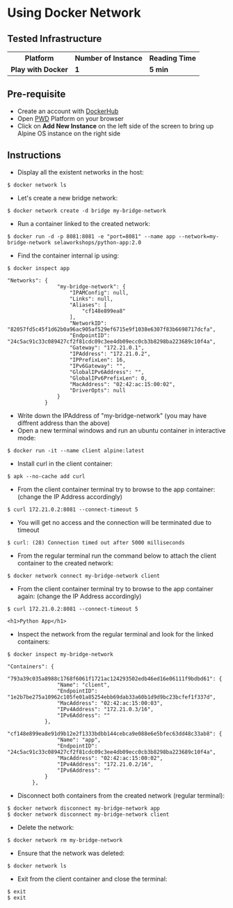 # Using Docker Network


## Tested Infrastructure

<table class="tg">
  <tr>
    <th class="tg-yw4l"><b>Platform</b></th>
    <th class="tg-yw4l"><b>Number of Instance</b></th>
    <th class="tg-yw4l"><b>Reading Time</b></th>
    
  </tr>
  <tr>
    <td class="tg-yw4l"><b> Play with Docker</b></td>
    <td class="tg-yw4l"><b>1</b></td>
    <td class="tg-yw4l"><b>5 min</b></td>
    
  </tr>
  
</table>

## Pre-requisite

- Create an account with [DockerHub](https://hub.docker.com)
- Open [PWD](https://labs.play-with-docker.com/) Platform on your browser 
- Click on **Add New Instance** on the left side of the screen to bring up Alpine OS instance on the right side


## Instructions

 - Display all the existent networks in the host:

```
$ docker network ls
```

 - Let's create a new bridge network:

```
$ docker network create -d bridge my-bridge-network
```

 - Run a container linked to the created network:
```
$ docker run -d -p 8081:8081 -e "port=8081" --name app --network=my-bridge-network selaworkshops/python-app:2.0
```

 - Find the container internal ip using:

```
$ docker inspect app
```

```
"Networks": {
                "my-bridge-network": {
                    "IPAMConfig": null,
                    "Links": null,
                    "Aliases": [
                        "cf148e899ea8"
                    ],
                    "NetworkID": "82057fd5c45f1d62b0a96ac905af529ef6715e9f1038e6307f83b6698717dcfa",
                    "EndpointID": "24c5ac91c33c089427cf2f81cdc09c3ee4db09ecc0cb3b8298ba223689c10f4a",
                    "Gateway": "172.21.0.1",
                    "IPAddress": "172.21.0.2",
                    "IPPrefixLen": 16,
                    "IPv6Gateway": "",
                    "GlobalIPv6Address": "",
                    "GlobalIPv6PrefixLen": 0,
                    "MacAddress": "02:42:ac:15:00:02",
                    "DriverOpts": null
                }
            }
```

 - Write down the IPAddress of "my-bridge-network" (you may have diffrent address than the above)
 - Open a new terminal windows and run an ubuntu container in interactive mode:

```
$ docker run -it --name client alpine:latest
```

 - Install curl in the client container:

```
$ apk --no-cache add curl  
```

 - From the client container terminal try to browse to the app container:
 (change the IP Address accordingly)

```
$ curl 172.21.0.2:8081 --connect-timeout 5
```

 - You will get no access and the connection will be terminated due to timeout 

```
$ curl: (28) Connection timed out after 5000 milliseconds
```

 - From the regular terminal run the command below to attach the client container to the created network:

```
$ docker network connect my-bridge-network client
```

 - From the client container terminal try to browse to the app container again:
 (change the IP Address accordingly)

```
$ curl 172.21.0.2:8081 --connect-timeout 5
```

```
<h1>Python App</h1>
```

 - Inspect the network from the regular terminal and look for the linked containers:

```
$ docker inspect my-bridge-network
```

```
"Containers": {
            "793a39c035a8988c1768f6061f1721ac124293502edb46ed16e06111f9bdbd61": {
                "Name": "client",
                "EndpointID": "1e2b7be275a10962c105fe01a85254ebb69dab33a60b1d9d9bc23bcfef1f337d",
                "MacAddress": "02:42:ac:15:00:03",
                "IPv4Address": "172.21.0.3/16",
                "IPv6Address": ""
            },
            "cf148e899ea8e91d9b12e2f1333bdbb144cebca9e088e6e5bfec63dd48c33ab8": {
                "Name": "app",
                "EndpointID": "24c5ac91c33c089427cf2f81cdc09c3ee4db09ecc0cb3b8298ba223689c10f4a",
                "MacAddress": "02:42:ac:15:00:02",
                "IPv4Address": "172.21.0.2/16",
                "IPv6Address": ""
            }
        },
```

 - Disconnect both containers from the created network (regular terminal):

```
$ docker network disconnect my-bridge-network app
$ docker network disconnect my-bridge-network client
```

 - Delete the network:

```
$ docker network rm my-bridge-network
```

 - Ensure that the network was deleted:

```
$ docker network ls
```

 - Exit from the client container and close the terminal:

```
$ exit
$ exit
```
